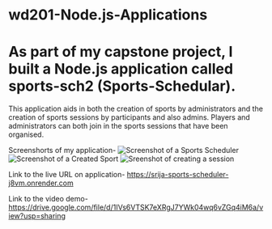 # wd201-Node.js-Applications
# As part of my capstone project, I built a Node.js application called sports-sch2 (Sports-Schedular).

This application aids in both the creation of sports by administrators and the creation of sports sessions by participants and also admins. Players and administrators can both join in the sports sessions that have been organised.

Screenshorts of my application-
![Screenshot of a Sports Scheduler](https://drive.google.com/uc?export=view&id=1vG-O8dIImcoqxOBvY47bnnA_KwkYdiFW)
![Screenshot of a Created Sport](https://drive.google.com/uc?export=view&id=17Hh_citIAD6B3R_pyQwF-u2WW1tttKbf)
![Sreenshot of creating a session](https://drive.google.com/uc?export=view&id=1DR1uLhl6Pfv8xxAISIWwKf6kH6Yp1VDY)

Link to the live URL on application- https://srija-sports-scheduler-j8vm.onrender.com

Link to the video demo- https://drive.google.com/file/d/1IVs6VTSK7eXRgJ7YWk04wq6vZGq4iM6a/view?usp=sharing
